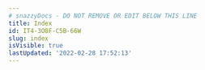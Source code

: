 ```yaml
---
# snazzyDocs - DO NOT REMOVE OR EDIT BELOW THIS LINE
title: Index
id: IT4-3O8F-C5B-66W
slug: index
isVisible: true
lastUpdated: '2022-02-28 17:52:13'
---
```

